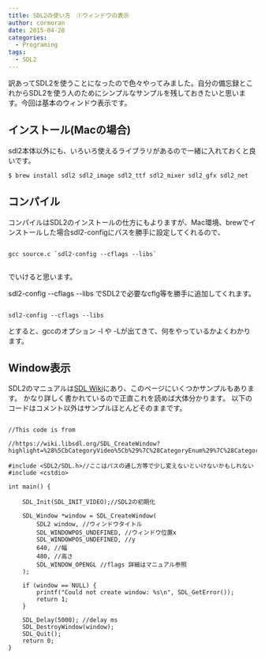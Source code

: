 ```yaml
---
title: SDL2の使い方　①ウィンドウの表示
author: cormoran
date: 2015-04-28
categories:
  - Programing
tags:
  - SDL2
---
```


訳あってSDL2を使うことになったので色々やってみました。自分の備忘録とこれからSDL2を使う人のためにシンプルなサンプルを残しておきたいと思います。今回は基本のウィンドウ表示です。
  
<!--more-->

## インストール(Macの場合)

sdl2本体以外にも、いろいろ使えるライブラリがあるので一緒に入れておくと良いです。

~~~
$ brew install sdl2 sdl2_image sdl2_ttf sdl2_mixer sdl2_gfx sdl2_net
~~~

## コンパイル

コンパイルはSDL2のインストールの仕方にもよりますが、Mac環境、brewでインストールした場合sdl2-configにパスを勝手に設定してくれるので、

~~~
  
gcc source.c `sdl2-config --cflags --libs`
  
~~~
  
でいけると思います。

sdl2-config --cflags --libs でSDL2で必要なcflg等を勝手に追加してくれます。

~~~

sdl2-config --cflags --libs

~~~

とすると、gccのオプション -I や -Lが出てきて、何をやっているかよくわかります。

## Window表示

SDL2のマニュアルは[SDL Wiki][1]にあり、このページにいくつかサンプルもあります。
かなり詳しく書かれているので正直これを読めば大体分かります。
以下のコードはコメント以外はサンプルほとんどそのままです。

~~~
  
//This code is from
 
//https://wiki.libsdl.org/SDL_CreateWindow?highlight=%28%5CbCategoryVideo%5Cb%29%7C%28CategoryEnum%29%7C%28CategoryStruct%29

#include <SDL2/SDL.h>//ここはパスの通し方等で少し変えないといけないかもしれない  
#include <cstdio>

int main() {

    SDL_Init(SDL_INIT_VIDEO);//SDL2の初期化

    SDL_Window *window = SDL_CreateWindow(
        SDL2 window, //ウィンドウタイトル
        SDL_WINDOWPOS_UNDEFINED, //ウィンドウ位置x
        SDL_WINDOWPOS_UNDEFINED, //y
        640, //幅
        480, //高さ
        SDL_WINDOW_OPENGL //flags 詳細はマニュアル参照
	);

    if (window == NULL) {
        printf("Could not create window: %s\n", SDL_GetError());
        return 1;
    }

    SDL_Delay(5000); //delay ms
    SDL_DestroyWindow(window);
    SDL_Quit();
    return 0;
}

~~~

 [1]: https://wiki.libsdl.org/FrontPage
 
